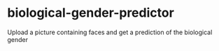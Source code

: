 # biological-gender-predictor
Upload a picture containing faces and get a prediction of the biological gender
